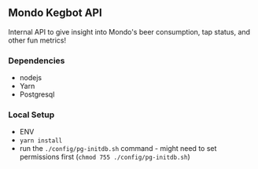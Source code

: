 ## Mondo Kegbot API

Internal API to give insight into Mondo's beer consumption, tap status, and other fun metrics!

### Dependencies
- nodejs
- Yarn
- Postgresql

### Local Setup
- ENV
- `yarn install`
- run the `./config/pg-initdb.sh` command - might need to set permissions first (`chmod 755 ./config/pg-initdb.sh`)
